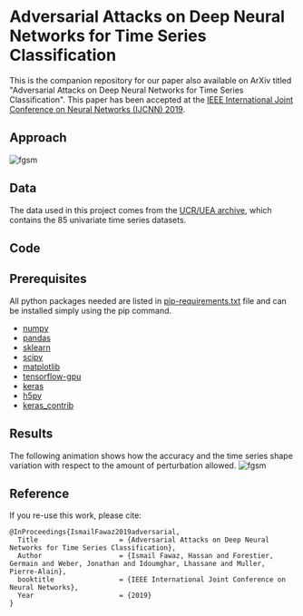 # Adversarial Attacks on Deep Neural Networks for Time Series Classification
This is the companion repository for our paper also available on ArXiv titled "Adversarial Attacks on Deep Neural Networks for Time Series Classification". 
This paper has been accepted at the [IEEE International Joint Conference on Neural Networks (IJCNN) 2019](https://www.ijcnn.org/). 

## Approach 
![fgsm](https://github.com/hfawaz/ijcnn19attacks/blob/master/img/pert-example.png)

## Data 
The data used in this project comes from the [UCR/UEA archive](http://timeseriesclassification.com/TSC.zip), which contains the 85 univariate time series datasets. 

## Code

## Prerequisites
All python packages needed are listed in [pip-requirements.txt](https://github.com/hfawaz/ijcnn19ensemble/blob/master/src/utils/pip-requirements.txt) file and can be installed simply using the pip command.

* [numpy](http://www.numpy.org/)  
* [pandas](https://pandas.pydata.org/)  
* [sklearn](http://scikit-learn.org/stable/)  
* [scipy](https://www.scipy.org/)  
* [matplotlib](https://matplotlib.org/)  
* [tensorflow-gpu](https://www.tensorflow.org/)  
* [keras](https://keras.io/)  
* [h5py](http://docs.h5py.org/en/latest/build.html)
* [keras_contrib](https://www.github.com/keras-team/keras-contrib.git)

## Results 

The following animation shows how the accuracy and the time series shape variation with respect to the amount of perturbation allowed. 
![fgsm](https://github.com/hfawaz/ijcnn19attacks/blob/master/img/acc-ts.gif)

## Reference

If you re-use this work, please cite:

```
@InProceedings{IsmailFawaz2019adversarial,
  Title                    = {Adversarial Attacks on Deep Neural Networks for Time Series Classification},
  Author                   = {Ismail Fawaz, Hassan and Forestier, Germain and Weber, Jonathan and Idoumghar, Lhassane and Muller, Pierre-Alain},
  booktitle                = {IEEE International Joint Conference on Neural Networks},
  Year                     = {2019}
}
```
